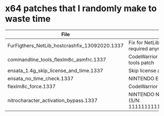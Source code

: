 # x64 patches that I randomly make to waste time

| File | Usage |
| ---- | ----- |
| FurFigthers_NetLib_hostcrashfix_13092020.1337 | Fix for NetLib crash on Fur Fighters (might not be required anymore |
| commandline_tools_flexlm8c_asmfrc.1337 | CodeWarrior for NINTENDO DSi V1.6 Command Line tools patch |
| ensata_1.4g_skip_license_and_time.1337 | Skip license and time check for Ensata 1.4g emulator |
| ensata_no_time_check.1337 | NINTENDO Ensata 1.4d expiration check removed |
| flexlm8c_force.1337 | CodeWarrior for NINTENDO DSi V1.6 IDE patch |
| nitrocharacter_activation_bypass.1337 | NINTENDO NITRO CHARACTER Activation Bypass (S/N: 1111111111111111111111111111111111111111) |

